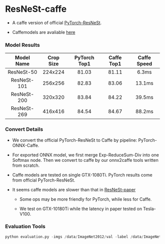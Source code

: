 # ResNeSt-caffe

- A caffe version of official [PyTorch-ResNeSt](https://github.com/zhanghang1989/ResNeSt).

- Caffemodels are avaliable [here](https://drive.google.com/drive/folders/14MB8NTcQVYpEjxZ8So5cfBTmotBwWij-?usp=sharing)

### Model Results

| Model Name  | Crop Size | PyTorch Top1 | Caffe Top1 | Caffe Speed |
| :---------: | :-------: | :----------: | :--------: | :---------: |
| ResNeSt-50  |  224x224  |    81.03     |   81.11    |    6.3ms    |
| ResNeSt-101 |  256x256  |    82.83     |   83.06    |   13.1ms    |
| ResNeSt-200 |  320x320  |    83.84     |   84.22    |   39.5ms    |
| ResNeSt-269 |  416x416  |    84.54     |   84.67    |   88.2ms    |

### Convert Details

- We convert the official PyTorch-ResNeSt to Caffe by pipeline: PyTorch-ONNX-Caffe. 

- For exported ONNX model, we first merge Exp-ReduceSum-Div into one Softmax node. Then we convert to caffe by our onnx2caffe tools written from scratch.

- Caffe models are tested on single GTX-1080Ti. PyTorch results come from official PyTorch-ResNeSt.

- It seems caffe models are slower than that in [ResNeSt-paper](https://arxiv.org/abs/2004.08955)

  - Some ops may be more friendly for PyTorch, while less for Caffe.

  - We test on GTX-10180Ti while the latency in paper tested on Tesla-V100.

### Evaluation Tools

```python
python evaluation.py -imgs /data/ImageNet2012/val -label /data/ImageNet2012/labels/val.txt -proto resnest50.prototxt -model resnest50.caffemodel -size 224 -batch 20
```
